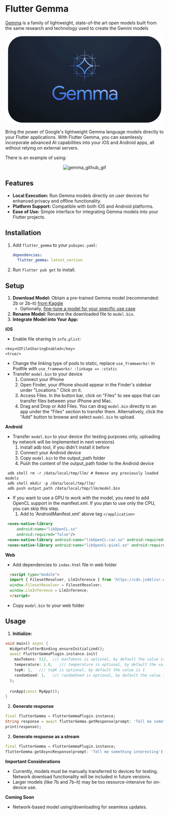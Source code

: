 # Flutter Gemma

[Gemma](https://ai.google.dev/gemma) is a family of lightweight, state-of-the art open models built from the same research and technology used to create the Gemini models

<p align="center">
  <img src="https://raw.githubusercontent.com/DenisovAV/flutter_gemma/main/assets/gemma.png" alt="gemma_github_cover">
</p>

Bring the power of Google's lightweight Gemma language models directly to your Flutter applications. With Flutter Gemma, you can seamlessly incorporate advanced AI capabilities into your iOS and Android apps, all without relying on external servers.

There is an example of using:

<p align="center">
  <img src="https://raw.githubusercontent.com/DenisovAV/flutter_gemma/main/assets/gemma.gif" alt="gemma_github_gif">
</p>

## Features

- **Local Execution:** Run Gemma models directly on user devices for enhanced privacy and offline functionality.
- **Platform Support:** Compatible with both iOS and Android platforms.
- **Ease of Use:** Simple interface for integrating Gemma models into your Flutter projects.

## Installation

1.  Add `flutter_gemma` to your `pubspec.yaml`:

    ```yaml
    dependencies:
      flutter_gemma: latest_version
    ```

2.  Run `flutter pub get` to install.

## Setup

1. **Download Model:** Obtain a pre-trained Gemma model (recommended: 2b or 2b-it) [from Kaggle](https://www.kaggle.com/models/google/gemma/frameworks/tfLite/) 
    * Optionally, [fine-tune a model for your specific use case]( https://www.kaggle.com/code/juanmerinobermejo/llm-pr-fine-tuning-with-gemma-2b?scriptVersionId=169776634)
2. **Rename Model:** Rename the downloaded file to `model.bin`.
3. **Integrate Model into Your App:**

**iOS**
* Enable file sharing in `info.plist`:
```plist
<key>UIFileSharingEnabled</key>
<true/>
```
* Change the linking type of pods to static, replace `use_frameworks!` in Podfile with `use_frameworks! :linkage => :static`
* Transfer `model.bin` to your device
  1. Connect your iPhone
  2. Open Finder, your iPhone should appear in the Finder's sidebar under "Locations." Click on it.
  3. Access Files. In the button bar, click on "Files" to see apps that can transfer files between your iPhone and Mac.
  4. Drag and Drop or Add Files. You can drag `model.bin` directly to an app under the "Files" section to transfer them. Alternatively, click the "Add" button to browse and select `model.bin` to upload.

**Android**

* Transfer `model.bin` to your device (for testing purposes only, uploading by network will be implemented in next versions)
  1. Install adb tool, if you didn't install it before
  2. Connect your Android device
  3. Copy `model.bin` to the output_path folder
  4. Push the content of the output_path folder to the Android device

```shell
 adb shell rm -r /data/local/tmp/llm/ # Remove any previously loaded models
 adb shell mkdir -p /data/local/tmp/llm/
 adb push output_path /data/local/tmp/llm/model.bin
 ```
* If you want to use a GPU to work with the model, you need to add OpenCL support in the manifest.xml. If you plan to use only the CPU, you can skip this step.
  1. Add to 'AndroidManifest.xml' above tag `</application>`

```AndroidManifest.xml
 <uses-native-library
     android:name="libOpenCL.so"
     android:required="false"/>
 <uses-native-library android:name="libOpenCL-car.so" android:required="false"/>
 <uses-native-library android:name="libOpenCL-pixel.so" android:required="false"/>
```

**Web**
* Add dependencies to `index.html` file in web folder
```html
  <script type="module">
  import { FilesetResolver, LlmInference } from 'https://cdn.jsdelivr.net/npm/@mediapipe/tasks-genai';
  window.FilesetResolver = FilesetResolver;
  window.LlmInference = LlmInference;
  </script>
```
* Copy `model.bin` to your web folder

## Usage

1. **Initialize:**

```dart
void main() async {
  WidgetsFlutterBinding.ensureInitialized();
  await FlutterGemmaPlugin.instance.init(
    maxTokens: 512,  /// maxTokens is optional, by default the value is 1024
    temperature: 1.0,   /// temperature is optional, by default the value is 1.0
    topK: 1,   /// topK is optional, by default the value is 1
    randomSeed: 1,   /// randomSeed is optional, by default the value is 1
  );  
  
  runApp(const MyApp());
}
```

2. **Generate response**

```dart
final flutterGemma = FlutterGemmaPlugin.instance;
String response = await flutterGemma.getResponse(prompt: 'Tell me something interesting');
print(response);
```

2. **Generate response as a stream**

```dart
final flutterGemma = FlutterGemmaPlugin.instance;
flutterGemma.getAsyncResponse(prompt: 'Tell me something interesting').listen((String? token) => print(token));
```

**Important Considerations**

* Currently, models must be manually transferred to devices for testing. Network download functionality will be included in future versions.
* Larger models (like 7b and 7b-it) may be too resource-intensive for on-device use.

**Coming Soon**

* Network-based model using/downloading for seamless updates.

